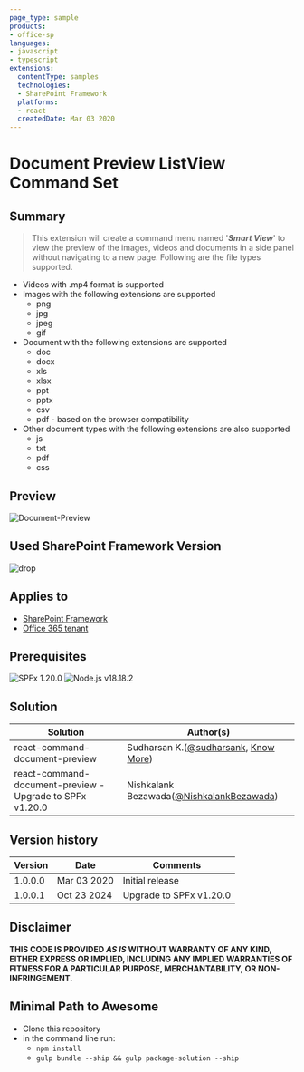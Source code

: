 ```yaml
---
page_type: sample
products:
- office-sp
languages:
- javascript
- typescript
extensions:
  contentType: samples
  technologies:
  - SharePoint Framework
  platforms:
  - react
  createdDate: Mar 03 2020
---
```

# Document Preview ListView Command Set

## Summary
> This extension will create a command menu named '**_Smart View_**' to view the preview of the images, videos and documents in a side panel without navigating to a new page. Following are the file types supported.

* Videos with .mp4 format is supported
* Images with the following extensions are supported
    * png
    * jpg
    * jpeg
    * gif
* Document with the following extensions are supported
    * doc
    * docx
    * xls
    * xlsx
    * ppt
    * pptx
    * csv
    * pdf - based on the browser compatibility
* Other document types with the following extensions are also supported
    * js
    * txt
    * pdf
    * css

## Preview
![Document-Preview](./assets/Document-Preview.gif)

## Used SharePoint Framework Version 
![drop](https://img.shields.io/badge/version-GA-green.svg)

## Applies to

* [SharePoint Framework](https:/dev.office.com/sharepoint)
* [Office 365 tenant](https://dev.office.com/sharepoint/docs/spfx/set-up-your-development-environment)

## Prerequisites
 
![SPFx 1.20.0](https://img.shields.io/badge/SPFx-1.20.0-green.svg)
![Node.js v18.18.2](https://img.shields.io/badge/Node.js-v18.18.2-green.svg)

## Solution

Solution|Author(s)
--------|---------
react-command-document-preview | Sudharsan K.([@sudharsank](https://twitter.com/sudharsank), [Know More](http://windowssharepointserver.blogspot.com/))
react-command-document-preview - Upgrade to SPFx v1.20.0 | Nishkalank Bezawada([@NishkalankBezawada](https://github.com/NishkalankBezawada))

## Version history

Version|Date|Comments
-------|----|--------
1.0.0.0|Mar 03 2020|Initial release
1.0.0.1|Oct 23 2024|Upgrade to SPFx v1.20.0

## Disclaimer
**THIS CODE IS PROVIDED *AS IS* WITHOUT WARRANTY OF ANY KIND, EITHER EXPRESS OR IMPLIED, INCLUDING ANY IMPLIED WARRANTIES OF FITNESS FOR A PARTICULAR PURPOSE, MERCHANTABILITY, OR NON-INFRINGEMENT.**

## Minimal Path to Awesome

- Clone this repository
- in the command line run:
  - `npm install`
  - `gulp bundle --ship && gulp package-solution --ship`


